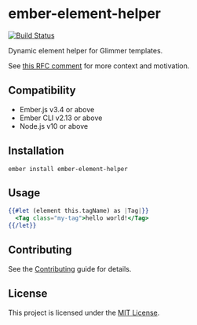 ember-element-helper
==============================================================================

[![Build Status](https://github.com/tildeio/ember-element-helper/workflows/Build/badge.svg?branch=master)](https://github.com/tildeio/ember-element-helper/actions?query=branch%3Amaster+workflow%3A%22Build%22)

Dynamic element helper for Glimmer templates.

See [this RFC comment](https://github.com/emberjs/rfcs/pull/389#issuecomment-429691544)
for more context and motivation.


Compatibility
------------------------------------------------------------------------------

* Ember.js v3.4 or above
* Ember CLI v2.13 or above
* Node.js v10 or above


Installation
------------------------------------------------------------------------------

```
ember install ember-element-helper
```


Usage
------------------------------------------------------------------------------

```hbs
{{#let (element this.tagName) as |Tag|}}
  <Tag class="my-tag">hello world!</Tag>
{{/let}}
```

Contributing
------------------------------------------------------------------------------

See the [Contributing](CONTRIBUTING.md) guide for details.

License
------------------------------------------------------------------------------

This project is licensed under the [MIT License](LICENSE.md).
